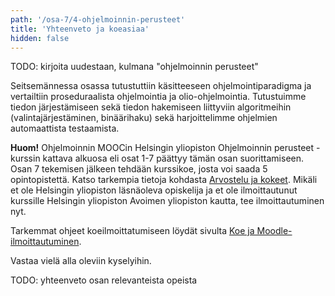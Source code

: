 ```yaml
---
path: '/osa-7/4-ohjelmoinnin-perusteet'
title: 'Yhteenveto ja koeasiaa'
hidden: false
---
```


TODO: kirjoita uudestaan, kulmana "ohjelmoinnin perusteet"

Seitsemännessa osassa tutustuttiin käsitteeseen ohjelmointiparadigma ja vertailtiin proseduraalista ohjelmointia ja olio-ohjelmointia.  Tutustuimme tiedon järjestämiseen sekä tiedon hakemiseen liittyviin algoritmeihin (valintajärjestäminen, binäärihaku) sekä harjoittelimme ohjelmien automaattista testaamista.

**Huom!** Ohjelmoinnin MOOCin Helsingin yliopiston Ohjelmoinnin perusteet -kurssin kattava alkuosa eli osat 1-7 päättyy tämän osan suorittamiseen. Osan 7 tekemisen jälkeen tehdään kurssikoe, josta voi saada 5 opintopistettä. Katso tarkempia tietoja kohdasta [Arvostelu ja kokeet](/arvostelu-ja-kokeet). Mikäli et ole Helsingin yliopiston läsnäoleva opiskelija ja et ole ilmoittautunut kurssille Helsingin yliopiston Avoimen yliopiston kautta, tee ilmoittautuminen nyt.

Tarkemmat ohjeet koeilmoittatumiseen löydät sivulta [Koe ja Moodle-ilmoittautuminen](/koe-ja-moodle-ilmoittautuminen).

Vastaa vielä alla oleviin kyselyihin.

TODO: yhteenveto osan relevanteista opeista

<quiz id='b0b24bfd-1c23-5584-9118-e836eb53d52c'></quiz>

<quiz id="9fe68d27-eac1-5ec1-bbec-e54226be4ce5"></quiz>

<quiz id="f09232e5-beab-5a08-bd6f-77f53e65580c"></quiz>
